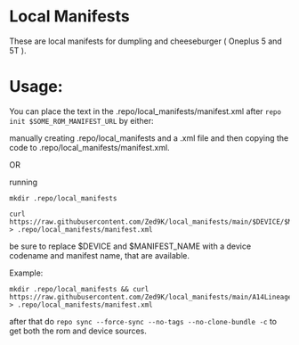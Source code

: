 # Local Manifests

These are local manifests for dumpling and cheeseburger ( Oneplus 5 and 5T ).


# Usage:
You can place the text in the .repo/local_manifests/manifest.xml after `repo init $SOME_ROM_MANIFEST_URL` by either:

manually creating .repo/local_manifests and a .xml file and then copying the code to .repo/local_manifests/manifest.xml.

OR

running
```
mkdir .repo/local_manifests
```
```
curl https://raw.githubusercontent.com/Zed9K/local_manifests/main/$DEVICE/$MANIFEST_NAME > .repo/local_manifests/manifest.xml
```
be sure to replace $DEVICE and $MANIFEST_NAME with a device codename and manifest name, that are available.

Example:
```
mkdir .repo/local_manifests && curl https://raw.githubusercontent.com/Zed9K/local_manifests/main/A14Lineage.xml > .repo/local_manifests/manifest.xml
```

after that do 
```repo sync --force-sync --no-tags --no-clone-bundle -c```
to get both the rom and device sources.

